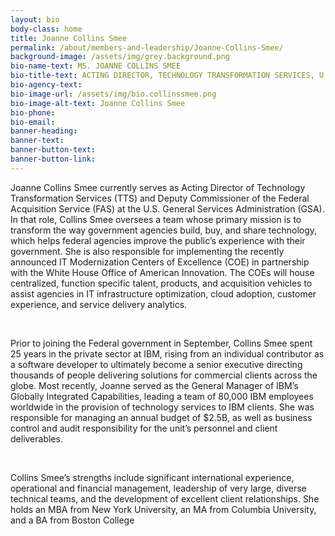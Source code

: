 ```yaml
---
layout: bio
body-class: home
title: Joanne Collins Smee
permalink: /about/members-and-leadership/Joanne-Collins-Smee/
background-image: /assets/img/grey.background.png
bio-name-text: MS. JOANNE COLLINS SMEE
bio-title-text: ACTING DIRECTOR, TECHNOLOGY TRANSFORMATION SERVICES, U.S. GENERAL SERVICES ADMINISTRATION
bio-agency-text: 
bio-image-url: /assets/img/bio.collinssmee.png
bio-image-alt-text: Joanne Collins Smee
bio-phone: 
bio-email: 
banner-heading: 
banner-text: 
banner-button-text: 
banner-button-link: 
---
```

<p>Joanne Collins Smee currently serves as Acting Director of Technology Transformation Services (TTS) and Deputy Commissioner of the Federal Acquisition Service (FAS) at the U.S. General Services Administration (GSA).  In that role, Collins Smee oversees a team whose primary mission is to transform the way government agencies build, buy, and share technology, which helps federal agencies improve the public’s experience with their government.  She is also responsible for implementing the recently announced IT Modernization Centers of Excellence (COE) in partnership with the White House Office of American Innovation.  The COEs will house centralized, function specific talent, products, and acquisition vehicles to assist agencies in IT infrastructure optimization, cloud adoption, customer experience, and service delivery analytics. </p>
<br>
<p>Prior to joining the Federal government in September, Collins Smee spent 25 years in the private sector at IBM, rising from an individual contributor as a software developer to ultimately become a senior executive directing thousands of people delivering solutions for commercial clients across the globe.  Most recently, Joanne served as the General Manager of IBM’s Globally Integrated Capabilities, leading a team of 80,000 IBM employees worldwide in the provision of technology services to IBM clients.   She was responsible for managing an annual budget of $2.5B, as well as business control and audit responsibility for the unit’s personnel and client deliverables. </p> 
<br>
<p>Collins Smee’s strengths include significant international experience, operational and financial management, leadership of very large, diverse technical teams, and the development of excellent client relationships.  She holds an MBA from New York University, an MA from Columbia University, and a BA from Boston College</p>

